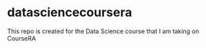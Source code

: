 datasciencecoursera
===================

This repo is created for the Data Science course that I am taking on CourseRA
